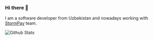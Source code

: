 ### Hi there 👋

<!--
**fnematov/fnematov** is a ✨ _special_ ✨ repository because its `README.md` (this file) appears on your GitHub profile.

Here are some ideas to get you started:

- 🔭 I’m currently working on ...
- 🌱 I’m currently learning ...
- 👯 I’m looking to collaborate on ...
- 🤔 I’m looking for help with ...
- 💬 Ask me about ...
- 📫 How to reach me: ...
- 😄 Pronouns: ...
- ⚡ Fun fact: ...
-->

I am a software developer from Uzbekistan and nowadays working with [StormPay](https://stormpay.io/) team.


![Github Stats](https://github-readme-stats.vercel.app/api?username=fnematov&show_icons=true&theme=white&count_private=true)
